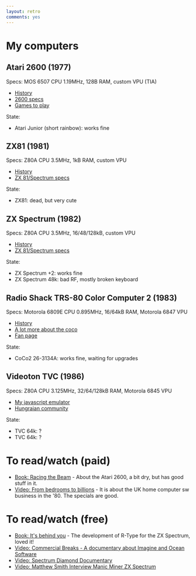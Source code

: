 ```yaml
---
layout: retro
comments: yes
---
```


My computers
============

Atari 2600 (1977)
-----------------

Specs: MOS 6507 CPU 1.19MHz, 128B RAM, custom VPU (TIA)

* [History](https://atariage.com/2600/)
* [2600 specs](http://problemkaputt.de/2k6specs.htm)
* [Games to play](http://videogamecritic.com/2600.htm)

State:

* Atari Junior (short rainbow): works fine

ZX81 (1981)
-----------

Specs: Z80A CPU 3.5MHz, 1kB RAM, custom VPU

* [History](http://www.theregister.co.uk/2011/03/04/sinclair_zx81_anniversary/)
* [ZX 81/Spectrum specs](http://problemkaputt.de/zxdocs.htm)

State:

* ZX81: dead, but very cute

ZX Spectrum (1982)
------------------

Specs: Z80A CPU 3.5MHz, 16/48/128kB, custom VPU

* [History](http://www.theregister.co.uk/2012/04/23/retro_week_sinclair_zx_spectrum_at_30/)
* [ZX 81/Spectrum specs](http://problemkaputt.de/zxdocs.htm)

State:

* ZX Spectrum +2: works fine
* ZX Spectrum 48k: bad RF, mostly broken keyboard

Radio Shack TRS-80 Color Computer 2 (1983)
------------------------------------------

Specs: Motorola 6809E CPU 0.895MHz, 16/64kB RAM, Motorola 6847 VPU

* [History](http://en.wikipedia.org/wiki/TRS-80_Color_Computer#Origin_and_history)
* [A lot more about the coco](http://www.cocopedia.com/wiki/index.php/Tandy%27s_Little_Wonder)
* [Fan page](http://tandycoco.com/)

State:

* CoCo2 26-3134A: works fine, waiting for upgrades

Videoton TVC (1986)
-------------------

Specs: Z80A CPU 3.125MHz, 32/64/128kB RAM, Motorola 6845 VPU

* [My javascript emulator](http://github.com/teki/jstvc)
* [Hungraian community](http://tvc.homeserver.hu/)

State:

* TVC 64k: ?
* TVC 64k: ?


To read/watch (paid)
====================

* [Book: Racing the Beam](http://mitpress.mit.edu/books/racing-beam) - About the Atari 2600, a bit dry, but has good stuff in it.
* [Video: From bedrooms to billions](http://www.frombedroomstobillions.com) - It is about the UK home computer sw business in the '80. The specials are good.

To read/watch (free)
====================

* [Book: It's behind you](http://bizzley.com) - The development of R-Type for the ZX Spectrum, loved it!
* [Video: Commercial Breaks - A documentary about Imagine and Ocean Software](https://www.youtube.com/watch?v=Bj-KZdiSrg4)
* [Video: Spectrum Diamond Documentary](https://www.youtube.com/watch?v=2ro5acUgqzY)
* [Video: Matthew Smith Interview Manic Miner ZX Spectrum](https://www.youtube.com/watch?v=FWmmMZlhcqU)
